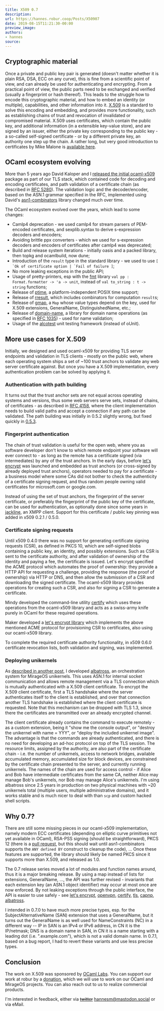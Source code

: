 ```yaml
---
title: X509 0.7
description:
url: https://hannes.robur.coop/Posts/X50907
date: 2019-08-15T11:21:30-00:00
preview_image:
authors:
- hannes
source:
---
```


<h2>Cryptographic material</h2>
<p>Once a private and public key pair is generated (doesn't matter whether it is plain RSA, DSA, ECC on any curve), this is fine from a scientific point of view, and can already be used for authenticating and encrypting. From a practical point of view, the public parts need to be exchanged and verified (usually a fingerprint or hash thereof). This leads to the struggle how to encode this cryptographic material, and how to embed an identity (or multiple), capabilities, and other information into it. <a href="https://en.wikipedia.org/wiki/X.509">X.509</a> is a standard to solve this encoding and embedding, and provides more functionality, such as establishing chains of trust and revocation of invalidated or compromised material. X.509 uses certificates, which contain the public key, and additional information (in a extensible key-value store), and are signed by an issuer, either the private key corresponding to the public key - a so-called self-signed certificate - or by a different private key, an authority one step up the chain. A rather long, but very good introduction to certificates by Mike Malone is <a href="https://smallstep.com/blog/everything-pki.html">available here</a>.</p>
<h2>OCaml ecosystem evolving</h2>
<p>More than 5 years ago David Kaloper and I <a href="https://mirage.io/blog/introducing-x509">released the initial ocaml-x509</a> package as part of our TLS stack, which contained code for decoding and encoding certificates, and path validation of a certificate chain (as described in <a href="https://tools.ietf.org/html/rfc6125">RFC 5280</a>). The validation logic and the decoder/encoder, based on the ASN.1 grammar specified in the RFC, implemented using David's <a href="https://github.com/mirleft/ocaml-asn1-combinators">asn1-combinators</a> library changed much over time.</p>
<p>The OCaml ecosystem evolved over the years, which lead to some changes:</p>
<ul>
<li>Camlp4 deprecation - we used camlp4 for stream parsers of PEM-encoded certificates, and sexplib.syntax to derive s-expression decoders and encoders;
</li>
<li>Avoiding brittle ppx converters - which we used for s-expression decoders and encoders of certificates after camlp4 was deprecated;
</li>
<li>Build and release system iterations - initially oasis and a packed library, then topkg and ocamlbuild, now dune;
</li>
<li>Introduction of the <code>result</code> type in the standard library - we used to use <code>[ `Ok of certificate option | `Fail of failure ]</code>;
</li>
<li>No more leaking exceptions in the public API;
</li>
<li>Usage of pretty-printers, esp with the <a href="https://erratique.ch/software/fmt">fmt</a> library <code>val pp : Format.formatter -&gt; 'a -&gt; unit</code>, instead of <code>val to_string : t -&gt; string</code> functions;
</li>
<li>Release of <a href="https://erratique.ch/software/ptime">ptime</a>, a platform-independent POSIX time support;
</li>
<li>Release of <a href="https://erratique.ch/software/rresult">rresult</a>, which includes combinators for computation <code>result</code>s;
</li>
<li>Release of <a href="https://github.com/hannesm/gmap">gmap</a>, a <code>Map</code> whose value types depend on the key, used for X.509 extensions, GeneralName, DistinguishedName, etc.;
</li>
<li>Release of <a href="https://github.com/hannesm/domain-name">domain-name</a>, a library for domain name operations (as specified in <a href="https://tools.ietf.org/html/rfc1035">RFC 1035</a>) - used for name validation;
</li>
<li>Usage of the <a href="https://github.com/mirage/alcotest">alcotest</a> unit testing framework (instead of oUnit).
</li>
</ul>
<h2>More use cases for X.509</h2>
<p>Initially, we designed and used ocaml-x509 for providing TLS server endpoints and validation in TLS clients - mostly on the public web, where each operating system ships a set of ~100 trust anchors to validate any web server certificate against. But once you have a X.509 implementation, every authentication problem can be solved by applying it.</p>
<h3>Authentication with path building</h3>
<p>It turns out that the trust anchor sets are not equal across operating systems and versions, thus some web servers serve sets, instead of chains, of certificates - as described in <a href="https://tools.ietf.org/html/rfc4158">RFC 4158</a>, where the client implementation needs to build valid paths and accept a connection if any path can be validated. The path building was initially in 0.5.2 slightly wrong, but fixed quickly in <a href="https://github.com/mirleft/ocaml-x509/commit/1a1476308d24bdcc49d45c4cd9ef539ca57461d2">0.5.3</a>.</p>
<h3>Fingerprint authentication</h3>
<p>The chain of trust validation is useful for the open web, where you as software developer don't know to which remote endpoint your software will ever connect to - as long as the remote has a certificate signed (via intermediates) by any of the trust anchors. In the early days, before <a href="https://letsencrypt.org/">let's encrypt</a> was launched and embedded as trust anchors (or cross-signed by already deployed trust anchors), operators needed to pay for a certificate - a business model where some CAs did not bother to check the authenticity of a certificate signing request, and thus random people owning valid certificates for microsoft.com or google.com.</p>
<p>Instead of using the set of trust anchors, the fingerprint of the server certificate, or preferably the fingerprint of the public key of the certificate, can be used for authentication, as optionally done since some years in <a href="https://github.com/hannesm/jackline/commit/a1e6f3159be1e45e6b690845e1b29366c41239a2">jackline</a>, an XMPP client. Support for this certificate / public key pinning was added in x509 0.2.1 / 0.5.0.</p>
<h3>Certificate signing requests</h3>
<p>Until x509 0.4.0 there was no support for generating certificate signing requests (CSR), as defined in PKCS 10, which are self-signed blobs containing a public key, an identity, and possibly extensions. Such as CSR is sent to the certificate authority, and after validation of ownership of the identity and paying a fee, the certificate is issued. Let's encrypt specified the ACME protocol which automates the proof of ownership: they provide a HTTP API for requesting a challenge, providing the response (the proof of ownership) via HTTP or DNS, and then allow the submission of a CSR and downloading the signed certificate. The ocaml-x509 library provides operations for creating such a CSR, and also for signing a CSR to generate a certificate.</p>
<p>Mindy developed the command-line utility <a href="https://github.com/yomimono/ocaml-certify/">certify</a> which uses these operations from the ocaml-x509 library and acts as a swiss-army knife purely in OCaml for these required operations.</p>
<p>Maker developed a <a href="https://github.com/mmaker/ocaml-letsencrypt">let's encrypt library</a> which implements the above mentioned ACME protocol for provisioning CSR to certificates, also using our ocaml-x509 library.</p>
<p>To complete the required certificate authority functionality, in x509 0.6.0 certificate revocation lists, both validation and signing, was implemented.</p>
<h3>Deploying unikernels</h3>
<p>As <a href="https://hannes.robur.coop/Posts/VMM">described in another post</a>, I developed <a href="https://github.com/hannesm/albatross">albatross</a>, an orchestration system for MirageOS unikernels. This uses ASN.1 for internal socket communication and allows remote management via a TLS connection which is mutually authenticated with a X.509 client certificate. To encrypt the X.509 client certificate, first a TLS handshake where the server authenticates itself to the client is established, and over that connection another TLS handshake is established where the client certificate is requested. Note that this mechanism can be dropped with TLS 1.3, since there the certificates are transmitted over an already encrypted channel.</p>
<p>The client certificate already contains the command to execute remotely - as a custom extension, being it &quot;show me the console output&quot;, or &quot;destroy the unikernel with name = YYY&quot;, or &quot;deploy the included unikernel image&quot;. The advantage is that the commands are already authenticated, and there is no need for developing an ad-hoc protocol on top of the TLS session. The resource limits, assigned by the authority, are also part of the certificate chain - i.e. the number of unikernels, access to network bridges, available accumulated memory, accumulated size for block devices, are constrained by the certificate chain presented to the server, and currently running unikernels. The names of the chain are used for access control - if Alice and Bob have intermediate certificates from the same CA, neither Alice may manage Bob's unikernels, nor Bob may manage Alice's unikernels. I'm using albatross since 2.5 years in production on two physical machines with ~20 unikernels total (multiple users, multiple administrative domains), and it works stable and is much nicer to deal with than <code>scp</code> and custom hacked shell scripts.</p>
<h2>Why 0.7?</h2>
<p>There are still some missing pieces in our ocaml-x509 implementation, namely modern ECC certificates (depending on elliptic curve primitives not yet available in OCaml), RSA-PSS signing (should be straightforward), PKCS 12 (there is a <a href="https://github.com/mirleft/ocaml-x509/pull/114">pull request</a>, but this should wait until asn1-combinators supports the <code>ANY defined BY</code> construct to cleanup the code), ...
Once these features are supported, the library should likely be named PKCS since it supports more than X.509, and released as 1.0.</p>
<p>The 0.7 release series moved a lot of modules and function names around, thus it is a major breaking release. By using a map instead of lists for extensions, GeneralName, ..., the API was further revised - invariants that each extension key (an ASN.1 object identifier) may occur at most once are now enforced. By not leaking exceptions through the public interface, the API is easier to use safely - see <a href="https://github.com/mmaker/ocaml-letsencrypt/commit/dc53518f46310f384c9526b1d96a8e8f815a09c7">let's encrypt</a>, <a href="https://git.robur.io/?p=openvpn.git%3Ba=commitdiff%3Bh=929c53116c1438ba1214f53df7506d32da566ccc">openvpn</a>, <a href="https://github.com/yomimono/ocaml-certify/pull/17">certify</a>, <a href="https://github.com/mirleft/ocaml-tls/pull/394">tls</a>, <a href="https://github.com/mirage/capnp-rpc/pull/158">capnp</a>, <a href="https://github.com/hannesm/albatross/commit/50ed6a8d1ead169b3e322aaccb469e870ad72acc">albatross</a>.</p>
<p>I intended in 0.7.0 to have much more precise types, esp. for the SubjectAlternativeName (SAN) extension that uses a GeneralName, but it turns out the GeneralName is as well used for NameConstraints (NC) in a different way -- IP in SAN is an IPv4 or IPv6 address, in CN it is the IP/netmask; DNS is a domain name in SAN, in CN it is a name starting with a leading dot (i.e. &quot;.example.com&quot;), which is not a valid domain name. In 0.7.1, based on a bug report, I had to revert these variants and use less precise types.</p>
<h2>Conclusion</h2>
<p>The work on X.509 was sponsored by <a href="http://ocamllabs.io/">OCaml Labs</a>. You can support our work at robur by a <a href="https://robur.io/Donate">donation</a>, which we will use to work on our OCaml and MirageOS projects. You can also reach out to us to realize commercial products.</p>
<p>I'm interested in feedback, either via <strike><a href="https://twitter.com/h4nnes">twitter</a></strike> <a href="https://mastodon.social/@hannesm">hannesm@mastodon.social</a> or via eMail.</p>

